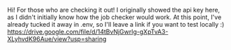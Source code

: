Hi! For those who are checking it out!
I originally showed the api key here, as I didn't initially know how the job checker would work.
At this point, I've already tucked it away in .env, so I'll leave a link if you want to test locally :)
https://drive.google.com/file/d/14tBvNjGwrIg-gXpTvA3-XLyhvdK96Aue/view?usp=sharing
